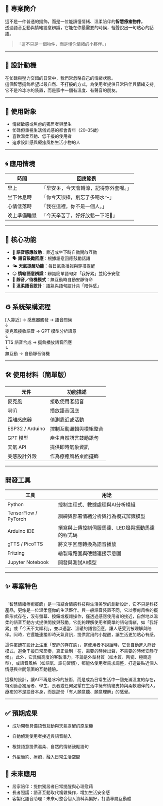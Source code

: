 
## 📌 專案簡介

這不是一件普通的擺飾，而是一位能讀懂情緒、溫柔陪伴的**智慧療癒物件**。  
透過語音互動與情緒語意辨識，它能在你最需要的時候，輕聲說出一句貼心的話語。

> 「這不只是一個物件，而是懂你情緒的小夥伴。」

---

## 🎯 設計動機

在忙碌與壓力交錯的日常中，我們常忽略自己的情緒狀態。  
這個智慧擺飾希望以最自然、不打擾的方式，為使用者提供日常陪伴與情緒支持。  
它不是冷冰冰的裝置，而是家中一個有溫度、有聲音的朋友。

---

## 👤 使用對象

- 情緒敏感或焦慮的獨居者與學生  
- 忙碌但重視生活儀式感的都會青年（20–35歲）  
- 喜歡溫柔互動、低干擾的使用者  
- 追求設計感與療癒風格生活小物的人  

---

## 🌀 應用情境

| 時間         | 回應範例                             |
|--------------|--------------------------------------|
| 早上         | 「早安☀️，今天會轉涼，記得穿外套喔。」  |
| 坐下休息時   | 「你今天很棒，別忘了多喝水～」         |
| 心情低落時   | 「我在這裡，你不是一個人。」           |
| 晚上準備睡覺 | 「今天辛苦了，好好放鬆一下吧🌙」       |

---

## 🌟 核心功能

- 🎤 **語音感應啟動**：靠近或坐下時自動開啟互動  
- 🗣️ **語音鼓勵回應**：根據語意回應鼓勵話語  
- 🌤 **天氣提醒功能**：每日氣象播報與穿搭提醒  
- 😌 **情緒語意辨識**：辨識簡單語句如「我好累」並給予安慰  
- 🤫 **靜音／待機模式**：無互動時自動安靜待命  
- 🌱 **溫柔語音設計**：語氣與語句設計具「陪伴感」  

---

## ⚙️ 系統架構流程
[人靠近] → 感應器觸發 → 語音問候  
                  ↓  
       麥克風接收語音 → GPT 模型分析語意  
                  ↓  
       TTS 語音合成 → 擺飾播放語音回應  
                  ↓  
          無互動 → 自動靜音待機

---
## **🛠️ 使用材料（簡單版）**
| 元件              | 功能描述        |
| --------------- | ----------- |
| 麥克風             | 接收使用者語音     |
| 喇叭              | 播放語音回應      |
| 距離感應器           | 偵測靠近或活動     |
| ESP32 / Arduino | 控制互動邏輯與模組整合 |
| GPT 模型          | 產生自然語言鼓勵語句  |
| 天氣 API          | 提供即時氣象資訊    |
| 美感設計外殼          | 作為療癒風格桌面擺飾  |

---
## **開發工具**

| 工具                | 用途                                  |
|-------------------|-------------------------------------|
| Python            | 控制主程式、數據處理與AI分析模組                   |
| TensorFlow / PyTorch | 訓練與部署情緒分析與行為模式辨識模型                 |
| Arduino IDE       | 撰寫與上傳控制伺服馬達、LED燈與振動馬達的程式碼           |
| gTTS / PicoTTS    | 將文字回應轉換為語音播放                            |
| Fritzing          | 繪製電路圖與硬體連接示意圖                           |
| Jupyter Notebook  | 開發與測試AI模型                                 |
---
## **✨ 專案特色**
<br>
「智慧情緒療癒擺飾」是一項結合情感科技與生活美學的創新設計，它不只是科技產品，更像是一位溫柔懂你的生活夥伴。與一般語音裝置不同，它以療癒風格的擺飾形式存在，沒有螢幕、按鈕或複雜操作，僅透過感應使用者的接近，自然地以溫柔的語音互動方式提供問候與鼓勵。它能夠理解使用者簡單的語句情緒，如「我好累」或「今天不太順利」，並以適當、溫暖的語言回應，讓人感受到被理解與陪伴。同時，它還能連接即時天氣資訊，提供實用的小提醒，讓生活更加貼心有感。

這件擺飾在設計上注重「安靜的存在感」，當使用者不說話時，它會自動進入靜音模式，避免干擾日常節奏，真正做到「在，需要的時候出聲，不需要的時候安靜守候」。此外，它具備高度的客製潛力，不論是外型材質（如木質、陶瓷、極簡造型），或語音風格（如語氣、語句習慣），都能依使用者需求調整，打造最貼近個人情感與空間氛圍的互動體驗。

這樣的設計，讓AI不再是冰冷的技術，而是成為日常生活中一個充滿溫度的存在，特別適合獨居者、學生、長者或任何渴望在生活中擁有情緒支持與柔軟陪伴的人。療癒的不是語音本身，而是那份「有人願意聽、願意理解」的感覺。

---
## **✅ 預期成果**
* 成功開發具備語音互動與天氣提醒的原型機

* 自動偵測使用者接近與語音輸入

* 根據語意提供溫柔、自然的情緒鼓勵語句

* 外型簡約、療癒，融入日常生活空間

## **🚀 未來應用**
* 居家陪伴：提供獨居者日常提醒與心理慰藉
* 長者照護：語音互動取代複雜操作，增加生活安全感
* 客製化語音助理：未來可整合個人資料與偏好，打造專屬互動體








